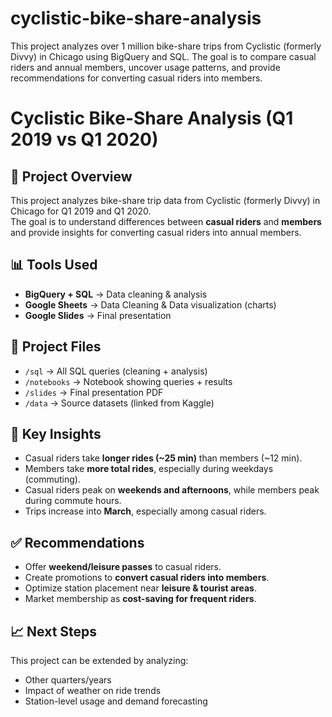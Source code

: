 # cyclistic-bike-share-analysis
This project analyzes over 1 million bike-share trips from Cyclistic (formerly Divvy) in Chicago using BigQuery and SQL. The goal is to compare casual riders and annual members, uncover usage patterns, and provide recommendations for converting casual riders into members.
# Cyclistic Bike-Share Analysis (Q1 2019 vs Q1 2020)

## 📌 Project Overview
This project analyzes bike-share trip data from Cyclistic (formerly Divvy) in Chicago for Q1 2019 and Q1 2020.  
The goal is to understand differences between **casual riders** and **members** and provide insights for converting casual riders into annual members.  

## 📊 Tools Used
- **BigQuery + SQL** → Data cleaning & analysis  
- **Google Sheets** → Data Cleaning & Data visualization (charts)  
- **Google Slides** → Final presentation  

## 📂 Project Files
- `/sql` → All SQL queries (cleaning + analysis)  
- `/notebooks` → Notebook showing queries + results  
- `/slides` → Final presentation PDF  
- `/data` → Source datasets (linked from Kaggle)  

## 🔎 Key Insights
- Casual riders take **longer rides (~25 min)** than members (~12 min).  
- Members take **more total rides**, especially during weekdays (commuting).  
- Casual riders peak on **weekends and afternoons**, while members peak during commute hours.  
- Trips increase into **March**, especially among casual riders.  

## ✅ Recommendations
- Offer **weekend/leisure passes** to casual riders.  
- Create promotions to **convert casual riders into members**.  
- Optimize station placement near **leisure & tourist areas**.  
- Market membership as **cost-saving for frequent riders**.  

## 📈 Next Steps
This project can be extended by analyzing:  
- Other quarters/years  
- Impact of weather on ride trends  
- Station-level usage and demand forecasting  
